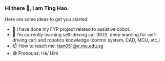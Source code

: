 ### Hi there 👋, I am Ting Hao.

Here are some ideas to get you started:

- 🔭 I have done my FYP project related to assistive cobot.
- 🌱 I’m currently learning self-driving car (ROS, deep learning for self-driving car) and robotics knowledge (control system, CAD, MCU, etc.)
- 📫 How to reach me: ttan051@e.ntu.edu.sg
- 😄 Pronouns: He/ Him

